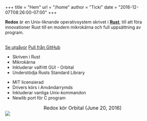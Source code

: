 +++
title = "Hem"
url = "/home"
author = "Ticki"
date = "2016-12-07T08:26:00-07:00"
+++
<div class="row install-row">
  <div class="col-md-8">
    <p class="pitch">
      <b>Redox</b> är en Unix-liknande operativsystem skrivet i <a style="color: inherit;" href="https://www.rust-lang.org/"><b>Rust</b></a>,
      till att föra innovationer Rust till en modern mikrokärna och full uppsättning av program.
    </p>
  </div>
  <div class="col-md-4 install-box">
    <br/>
    <a class="btn btn-primary" href="https://github.com/redox-os/redox/releases">Se utgåvor</a>
    <a class="btn btn-success" href="https://github.com/redox-os/redox/">Pull från GitHub</a>
  </div>
</div>
<div class="row features">
  <div class="col-md-6">
    <ul class="laundry-list" style="margin-bottom: 0px;">
      <li>Skriven i Rust</li>
      <li>Mikrokärna</li>
      <li>Inkluderar valfritt GUI - Orbital</li>
      <li>Understödja Rusts Standard Library</li>
    </ul>
  </div>
  <div class="col-md-6">
    <ul class="laundry-list">
      <li>MIT licensierad</li>
      <li>Drivers körs i Användarrymds</li>
      <li>Inkluderar vanliga Unix-kommandon</li>
      <li>Newlib port för C program</li>
    </ul>
  </div>
</div>
<div class="row features">
  <div class="col-sm-12">
    <div style="font-size: 16px; text-align: center;">
      Redox kör Orbital (June 20, 2016)
    </div>
    <a href="/img/screenshot.jpg">
      <img class="img-responsive" src="/img/screenshot.jpg"/>
    </a>
  </div>
</div>
